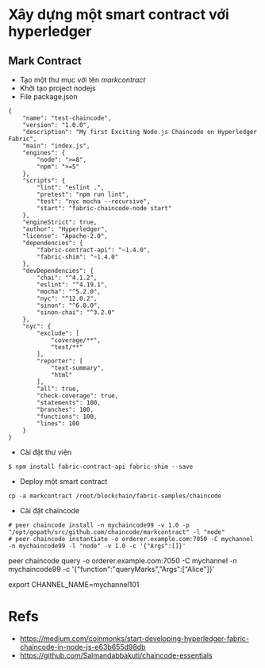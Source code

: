 # Xây dựng một smart contract với hyperledger

## Mark Contract
* Tạo một thư mục với tên *markcontract*
* Khởi tạo project nodejs
* File package.json
```
{
    "name": "test-chaincode",
    "version": "1.0.0",
    "description": "My first Exciting Node.js Chaincode on Hyperledger Fabric",
    "main": "index.js",
    "engines": {
        "node": ">=8",
        "npm": ">=5"
    },
    "scripts": {
        "lint": "eslint .",
        "pretest": "npm run lint",
        "test": "nyc mocha --recursive",
        "start": "fabric-chaincode-node start"
    },
    "engineStrict": true,
    "author": "Hyperledger",
    "license": "Apache-2.0",
    "dependencies": {
        "fabric-contract-api": "~1.4.0",
        "fabric-shim": "~1.4.0"
    },
    "devDependencies": {
        "chai": "^4.1.2",
        "eslint": "^4.19.1",
        "mocha": "^5.2.0",
        "nyc": "^12.0.2",
        "sinon": "^6.0.0",
        "sinon-chai": "^3.2.0"
    },
    "nyc": {
        "exclude": [
            "coverage/**",
            "test/**"
        ],
        "reporter": [
            "text-summary",
            "html"
        ],
        "all": true,
        "check-coverage": true,
        "statements": 100,
        "branches": 100,
        "functions": 100,
        "lines": 100
    }
}
```
* Cài đặt thư viện
```
$ npm install fabric-contract-api fabric-shim --save
```
* Deploy một smart contract
```
cp -a markcontract /root/blockchain/fabric-samples/chaincode
```
* Cài đặt chaincode
```
# peer chaincode install -n mychaincode99 -v 1.0 -p "/opt/gopath/src/github.com/chaincode/markcontract" -l "node"
# peer chaincode instantiate -o orderer.example.com:7050 -C mychannel -n mychaincode99 -l "node" -v 1.0 -c '{"Args":[]}'
```


peer chaincode query -o orderer.example.com:7050 -C mychannel -n mychaincode99 -c '{"function":"queryMarks","Args":["Alice"]}'


export CHANNEL_NAME=mychannel101

# Refs
* https://medium.com/coinmonks/start-developing-hyperledger-fabric-chaincode-in-node-js-e63b655d98db
* https://github.com/Salmandabbakuti/chaincode-essentials